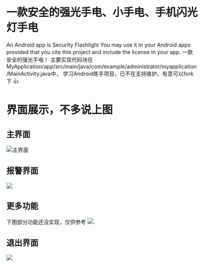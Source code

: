 # 一款安全的强光手电、小手电、手机闪光灯手电
An Android app is Security Flashlight You may use it in your Android apps provided that you cite  this  project and include the license in your app. 一款安全的强光手电！ 主要实现代码块在 MyApplication/app/src/main/java/com/example/administrator/myapplication/MainActivity.java中， 学习Android练手项目，已不在支持维护。有意可以fork下
:+1:


# 界面展示，不多说上图

## 主界面
![主界面](https://github.com/jeokwok/MyApplication/blob/master/Screenshot_2019-01-03-23-56-22-507_com.example.ad.png)
## 报警界面
![](https://github.com/jeokwok/MyApplication/blob/master/Screenshot_2019-01-03-23-56-26-181_com.example.ad.png)
## 更多功能
下图部分功能还没实现，仅供参考
![](https://github.com/jeokwok/MyApplication/blob/master/Screenshot_2019-01-03-23-56-30-369_com.example.ad.png)
## 退出界面
![](https://github.com/jeokwok/MyApplication/blob/master/Screenshot_2019-01-03-23-56-34-274_com.example.ad.png)

